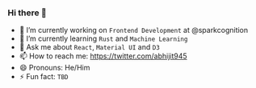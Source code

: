 ### Hi there 👋

<!--
**abhijit945/abhijit945** is a ✨ _special_ ✨ repository because its `README.md` (this file) appears on your GitHub profile.
-->

- 🔭 I’m currently working on `Frontend Development` at @sparkcognition
- 🌱 I’m currently learning `Rust` and `Machine Learning`
- 💬 Ask me about `React`, `Material UI` and `D3`
- 📫 How to reach me: https://twitter.com/abhijit945
- 😄 Pronouns: He/Him
- ⚡ Fun fact: `TBD`
